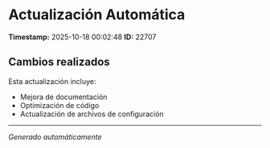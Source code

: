 # Actualización Automática

**Timestamp:** 2025-10-18 00:02:48
**ID:** 22707

## Cambios realizados

Esta actualización incluye:
- Mejora de documentación
- Optimización de código
- Actualización de archivos de configuración

---
*Generado automáticamente*
